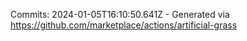 Commits: 2024-01-05T16:10:50.641Z - Generated via https://github.com/marketplace/actions/artificial-grass
<br>
